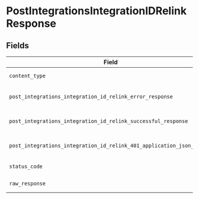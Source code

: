 # PostIntegrationsIntegrationIDRelinkResponse


## Fields

| Field                                                                                                                                                  | Type                                                                                                                                                   | Required                                                                                                                                               | Description                                                                                                                                            |
| ------------------------------------------------------------------------------------------------------------------------------------------------------ | ------------------------------------------------------------------------------------------------------------------------------------------------------ | ------------------------------------------------------------------------------------------------------------------------------------------------------ | ------------------------------------------------------------------------------------------------------------------------------------------------------ |
| `content_type`                                                                                                                                         | *str*                                                                                                                                                  | :heavy_check_mark:                                                                                                                                     | HTTP response content type for this operation                                                                                                          |
| `post_integrations_integration_id_relink_error_response`                                                                                               | [Optional[shared.PostIntegrationsIntegrationIDRelinkErrorResponse]](../../models/shared/postintegrationsintegrationidrelinkerrorresponse.md)           | :heavy_minus_sign:                                                                                                                                     | POST /integrations/:integration_id/relink Error response                                                                                               |
| `post_integrations_integration_id_relink_successful_response`                                                                                          | [Optional[shared.PostIntegrationsIntegrationIDRelinkSuccessfulResponse]](../../models/shared/postintegrationsintegrationidrelinksuccessfulresponse.md) | :heavy_minus_sign:                                                                                                                                     | POST /integrations/:integration_id/relink Successful response                                                                                          |
| `post_integrations_integration_id_relink_401_application_json_object`                                                                                  | [Optional[PostIntegrationsIntegrationIDRelink401ApplicationJSON]](../../models/operations/postintegrationsintegrationidrelink401applicationjson.md)    | :heavy_minus_sign:                                                                                                                                     | Returned when the authentication header was invalid or missing.                                                                                        |
| `status_code`                                                                                                                                          | *int*                                                                                                                                                  | :heavy_check_mark:                                                                                                                                     | HTTP response status code for this operation                                                                                                           |
| `raw_response`                                                                                                                                         | [requests.Response](https://requests.readthedocs.io/en/latest/api/#requests.Response)                                                                  | :heavy_minus_sign:                                                                                                                                     | Raw HTTP response; suitable for custom response parsing                                                                                                |